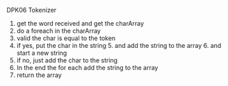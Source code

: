 DPK06 Tokenizer

1. get the word received and get the charArray
2. do a foreach in the charArray
3. valid the char is equal to the token
4. if yes, put the char in the string 
   5. and add the string to the array 
   6. and start a new string
7. if no, just add the char to the string
8. In the end the for each add the string to the array 
9. return the array